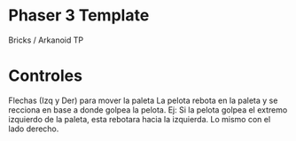 # Phaser 3 Template
Bricks / Arkanoid TP

# Controles
  Flechas (Izq y Der) para mover la paleta
   La pelota rebota en la paleta y se recciona en base a donde golpea la pelota. 
       Ej: Si la pelota golpea el extremo izquierdo de la paleta, esta rebotara hacia la izquierda. Lo mismo con el lado derecho.